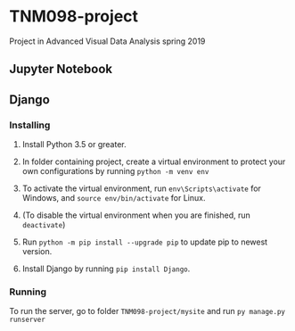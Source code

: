 # TNM098-project
Project in Advanced Visual Data Analysis spring 2019


## Jupyter Notebook

## Django
### Installing
1. Install Python 3.5 or greater.

2. In folder containing project, create a virtual environment to protect your own configurations by running `python -m venv env`

3. To activate the virtual environment, run `env\Scripts\activate` for Windows, and `source env/bin/activate` for Linux.

  1. (To disable the virtual environment when you are finished, run `deactivate`)

4. Run `python -m pip install --upgrade pip` to update pip to newest version.

5. Install Django by running `pip install Django`.

### Running 
To run the server, go to folder `TNM098-project/mysite` and run
`py manage.py runserver`





